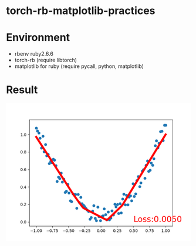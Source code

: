 # torch-rb-matplotlib-practices
# Environment
- rbenv ruby2.6.6
- torch-rb (require libtorch)
- matplotlib for ruby (require pycall, python, matplotlib)
# Result
![](./Figure_1.png)
